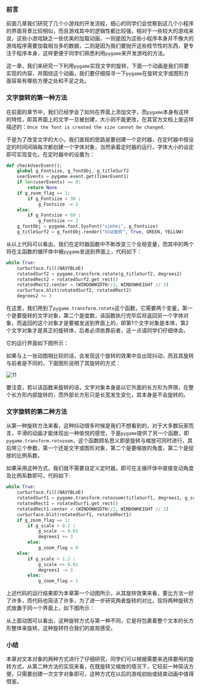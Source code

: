 ### 前言

前面几章我们研究了几个小游戏的开发流程，细心的同学们会觉察到这几个小程序的界面背景比较相似，而且游戏其中的逻辑性都比较强，相对于一些较大的游戏来说，这些小游戏缺乏一些优美的加载动画，一则是因为这些小程序本身并不像大的游戏程序需要加载相当多的数据，二则是因为我们要抛开这些枝节性的东西，更专注于程序本身，这样更便于同学们熟悉利用`pygame`来开发游戏的方法。

这一章，我们来研究一下利用`pygame`实现文字的旋转，下面一个动画是我们将要实现的内容，并围绕这个动画，我们要仔细探寻一下`pygame`在旋转文字或图形方面容易有哪些方便之处和不足之处。



### 文字旋转的第一种方法

在前面的章节中，我们已经学会了如何在界面上添加文字，而`pygame`本身有这样的特性，即其界面上的文字一旦被创建，大小则不能更改，在其官方文档上是这样描述的：`Once the font is created the size cannot be changed.`

于是为了改变文字的大小，我们直观的思路是要创建一个定时器，在定时器中按设定的时间间隔每次都创建一个字体对象，当然承着定时器的运行，字体大小的设定即可实现变化，在定时器中的设置为：

```python
def checkUserEvent():
    global g_Fontsize, g_fontObj, g_titleSurf2
    userEvents = pygame.event.get(TimerEvent1)
    if len(userEvents) == 0:
        return None
    if g_zoom_flag == 1:
        if g_Fontsize > 30 : 
            g_Fontsize -= 2            
    else:
        if g_Fontsize < 60 : 
            g_Fontsize += 2
    g_fontObj = pygame.font.SysFont("simhei", g_Fontsize)
    g_titleSurf2 = g_fontObj.render("抖动旋转", True, GREEN, YELLOW)
```

从以上代码可以看出，我们在定时器函数中不断改变三个全局变量，而其中的两个将在主函数的循环体中被`pygame`发送到界面上，代码如下：

```python
while True:
    curSurface.fill(NAVYBLUE)
    rotatedSurf2 = pygame.transform.rotate(g_titleSurf2, degrees2)
    rotatedRect2 = rotatedSurf2.get_rect()
    rotatedRect2.center = (WINDOWWIDTH//2, WINDOWHEIGHT // 2) 
    curSurface.blit(rotatedSurf2, rotatedRect2) 
    degrees2 += 3
```

在这里，我们用到了`pygame.transform.rotate`这个函数，它需要两个变量，第一个是要旋转的文字对象，第二个是度数，该函数执行完毕后将返回另一个字体对象，而返回的这个对象才是要被发送到界面上的，即第1个文字对象是本体，第2个文字对象才是真正的旋转体，后者必须依靠前者，这一点请同学们仔细体会。

它的运行界面如下图所示：



如果与上一张动图相比较的话，会发现这个旋转的效果中会出现抖动，而且其旋转与前者是不同的，下面图形说明了其旋转的方式：

![11](D:\思维导图\11-1571056000989.png)

要注意，若以该函数来旋转的话，文字对象本身是以它外面的长方形为界限，在整个长方形内部旋转的，而外部长方形只是长宽发生变化，其本身是不会旋转的。

### 文字旋转的第二种方法

从第一种旋转方法来看，这种抖动很多时候是我们不想看到的，对于大多数玩家而言，平滑的动画才能体现出一种愉悦的感觉，于是`pygame`提供了另一个函数，即`pygame.transform.rotozoom`，这个函数顾名思义即是旋转与缩放可同时进行，其后带三个参数，第一个还是文字或图形对象，第二个是要缩放的角度，第二个是绽放的比例系数。

如果采用这种方式，我们就不需要自定义定时器，即可在主循环体中直接变动角度及比例系数即可，代码如下:

```python
while True:
    curSurface.fill(NAVYBLUE)
    rotatedSurf1 = pygame.transform.rotozoom(titleSurf1, degrees1, g_scale)
    rotatedRect1 = rotatedSurf1.get_rect()
    rotatedRect1.center = (WINDOWWIDTH//2, WINDOWHEIGHT // 2) 
    curSurface.blit(rotatedSurf1, rotatedRect1) 
    if g_zoom_flag == 1:
        if g_scale > 0.2 : 
            g_scale -= 0.01
            degrees1 += 3
        else:
            g_zoom_flag = 0               
    else:
        if g_scale < 1.2 :
            g_scale += 0.01
            degrees1 -= 3
        else:
            g_zoom_flag = 1
```

上述代码的运行结果即为本章第一个动图所示，从其旋转效果来看，要比方法一好了许多，而代码也简洁了许多，为了进一步研究两者旋转的对比，现将两种旋转方式放置于同一个界面上，如下图所示：



从上面动图可以看出，这种旋转方式与第一种不同，它是将包裹着整个文本的长方形整体来旋转，这种旋转符合我们的直观感受。

### 小结

本章对文本对象的两种方式进行了仔细研究，同学们可以根据需要来选择要用的旋转方式，从第二种方法的实现来看，在既旋转又缩放的情况下，它较前一种简洁方便，只需要创建一次文字对象即可，这种方式在以后的游戏初始或结束动画中值得借鉴。